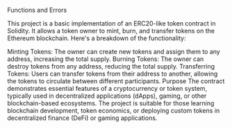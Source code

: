 Functions and Errors

This project is a basic implementation of an ERC20-like token contract in Solidity. It allows a token owner to mint, burn, and transfer tokens on the Ethereum blockchain. Here's a breakdown of the functionality:

Minting Tokens: The owner can create new tokens and assign them to any address, increasing the total supply. Burning Tokens: The owner can destroy tokens from any address, reducing the total supply. Transferring Tokens: Users can transfer tokens from their address to another, allowing the tokens to circulate between different participants. Purpose The contract demonstrates essential features of a cryptocurrency or token system, typically used in decentralized applications (dApps), gaming, or other blockchain-based ecosystems. The project is suitable for those learning blockchain development, token economics, or deploying custom tokens in decentralized finance (DeFi) or gaming applications.
